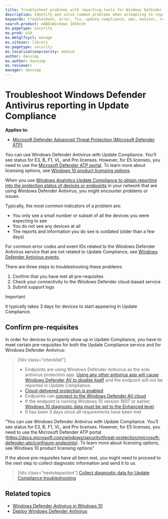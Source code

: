 ```yaml
---
title: Troubleshoot problems with reporting tools for Windows Defender AV
description: Identify and solve common problems when attempting to report in Windows Defender AV protection status in Update Compliance
keywords: troubleshoot, error, fix, update compliance, oms, monitor, report, windows defender av
search.product: eADQiWindows 10XVcnh
ms.pagetype: security
ms.prod: w10
ms.mktglfcycl: manage
ms.sitesec: library
ms.pagetype: security
ms.localizationpriority: medium
author: dansimp
ms.author: dansimp
ms.reviewer: 
manager: dansimp
---
```


# Troubleshoot Windows Defender Antivirus reporting in Update Compliance

**Applies to:**

- [Microsoft Defender Advanced Threat Protection (Microsoft Defender ATP)](https://go.microsoft.com/fwlink/p/?linkid=2069559)

You can use Windows Defender Antivirus with Update Compliance. You’ll see status for E3, B, F1, VL, and Pro licenses. However, for E5 licenses, you need to use the [Microsoft Defender ATP portal](https://docs.microsoft.com/windows/security/threat-protection/microsoft-defender-atp/configure-endpoints). To learn more about licensing options, see [Windows 10 product licensing options](https://www.microsoft.com/licensing/product-licensing/windows10.aspx).

When you use [Windows Analytics Update Compliance to obtain reporting into the protection status of devices or endpoints](/windows/deployment/update/update-compliance-using#wdav-assessment) in your network that are using Windows Defender Antivirus, you might encounter problems or issues.

Typically, the most common indicators of a problem are:
- You only see a small number or subset of all the devices you were expecting to see
- You do not see any devices at all
- The reports and information you do see is outdated (older than a few days)

For common error codes and event IDs related to the Windows Defender Antivirus service that are not related to Update Compliance, see [Windows Defender Antivirus events](troubleshoot-windows-defender-antivirus.md). 

There are three steps to troubleshooting these problems:

1. Confirm that you have met all pre-requisites
2. Check your connectivity to the Windows Defender cloud-based service
3. Submit support logs

>[!IMPORTANT]
>It typically takes 3 days for devices to start appearing in Update Compliance.


## Confirm pre-requisites

In order for devices to properly show up in Update Compliance, you have to meet certain pre-requisites for both the Update Compliance service and for Windows Defender Antivirus:

>[!div class="checklist"]
>- Endpoints are using Windows Defender Antivirus as the sole antivirus protection app. [Using any other antivirus app will cause Windows Defender AV to disable itself](windows-defender-antivirus-compatibility.md) and the endpoint will not be reported in Update Compliance.
> - [Cloud-delivered protection is enabled](enable-cloud-protection-windows-defender-antivirus.md).
> - Endpoints can [connect to the Windows Defender AV cloud](configure-network-connections-windows-defender-antivirus.md#validate-connections-between-your-network-and-the-cloud)
> - If the endpoint is running Windows 10 version 1607 or earlier, [Windows 10 diagnostic data must be set to the Enhanced level](https://docs.microsoft.com/windows/configuration/configure-windows-diagnostic-data-in-your-organization#enhanced-level).
> - It has been 3 days since all requirements have been met

“You can use Windows Defender Antivirus with Update Compliance. You’ll see status for E3, B, F1, VL, and Pro licenses. However, for E5 licenses, you need to use the Microsoft Defender ATP portal (https://docs.microsoft.com/windows/security/threat-protection/microsoft-defender-atp/configure-endpoints). To learn more about licensing options, see Windows 10 product licensing options"

If the above pre-requisites have all been met, you might need to proceed to the next step to collect diagnostic information and send it to us.

> [!div class="nextstepaction"]
> [Collect diagnostic data for Update Compliance troubleshooting](collect-diagnostic-data-update-compliance.md)






## Related topics

- [Windows Defender Antivirus in Windows 10](windows-defender-antivirus-in-windows-10.md)
- [Deploy Windows Defender Antivirus](deploy-manage-report-windows-defender-antivirus.md)
